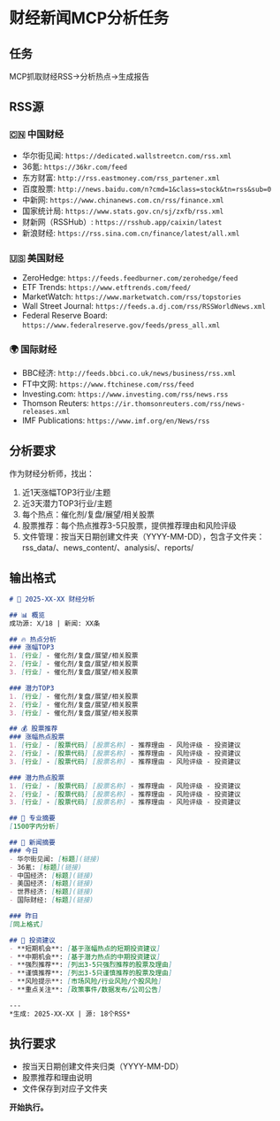 # 财经新闻MCP分析任务

## 任务
MCP抓取财经RSS→分析热点→生成报告

## RSS源

### 🇨🇳 中国财经
- 华尔街见闻: `https://dedicated.wallstreetcn.com/rss.xml`
- 36氪: `https://36kr.com/feed`
- 东方财富: `http://rss.eastmoney.com/rss_partener.xml`
- 百度股票: `http://news.baidu.com/n?cmd=1&class=stock&tn=rss&sub=0`
- 中新网: `https://www.chinanews.com.cn/rss/finance.xml`
- 国家统计局: `https://www.stats.gov.cn/sj/zxfb/rss.xml`
- 财新网（RSSHub）: `https://rsshub.app/caixin/latest`
- 新浪财经: `https://rss.sina.com.cn/finance/latest/all.xml`

### 🇺🇸 美国财经
- ZeroHedge: `https://feeds.feedburner.com/zerohedge/feed`
- ETF Trends: `https://www.etftrends.com/feed/`
- MarketWatch: `https://www.marketwatch.com/rss/topstories`
- Wall Street Journal: `https://feeds.a.dj.com/rss/RSSWorldNews.xml`
- Federal Reserve Board: `https://www.federalreserve.gov/feeds/press_all.xml`

### 🌍 国际财经
- BBC经济: `http://feeds.bbci.co.uk/news/business/rss.xml`
- FT中文网: `https://www.ftchinese.com/rss/feed`
- Investing.com: `https://www.investing.com/rss/news.rss`
- Thomson Reuters: `https://ir.thomsonreuters.com/rss/news-releases.xml`
- IMF Publications: `https://www.imf.org/en/News/rss`

## 分析要求
作为财经分析师，找出：
1. 近1天涨幅TOP3行业/主题
2. 近3天潜力TOP3行业/主题
3. 每个热点：催化剂/复盘/展望/相关股票
4. 股票推荐：每个热点推荐3-5只股票，提供推荐理由和风险评级
5. 文件管理：按当天日期创建文件夹（YYYY-MM-DD），包含子文件夹：rss_data/、news_content/、analysis/、reports/

## 输出格式
```markdown
# 📅 2025-XX-XX 财经分析

## 📊 概览
成功源: X/18 | 新闻: XX条

## 🔥 热点分析
### 涨幅TOP3
1. [行业] - 催化剂/复盘/展望/相关股票
2. [行业] - 催化剂/复盘/展望/相关股票
3. [行业] - 催化剂/复盘/展望/相关股票

### 潜力TOP3
1. [行业] - 催化剂/复盘/展望/相关股票
2. [行业] - 催化剂/复盘/展望/相关股票
3. [行业] - 催化剂/复盘/展望/相关股票

## 💰 股票推荐
### 涨幅热点股票
1. [行业] - [股票代码] [股票名称] - 推荐理由 - 风险评级 - 投资建议
2. [行业] - [股票代码] [股票名称] - 推荐理由 - 风险评级 - 投资建议
3. [行业] - [股票代码] [股票名称] - 推荐理由 - 风险评级 - 投资建议

### 潜力热点股票
1. [行业] - [股票代码] [股票名称] - 推荐理由 - 风险评级 - 投资建议
2. [行业] - [股票代码] [股票名称] - 推荐理由 - 风险评级 - 投资建议
3. [行业] - [股票代码] [股票名称] - 推荐理由 - 风险评级 - 投资建议

## 📝 专业摘要
[1500字内分析]

## 📰 新闻摘要
### 今日
- 华尔街见闻: [标题](链接)
- 36氪: [标题](链接)
- 中国经济: [标题](链接)
- 美国经济: [标题](链接)
- 世界经济: [标题](链接)
- 国际财经: [标题](链接)

### 昨日
[同上格式]

## 🎯 投资建议
- **短期机会**: [基于涨幅热点的短期投资建议]
- **中期机会**: [基于潜力热点的中期投资建议]
- **强烈推荐**: [列出3-5只强烈推荐的股票及理由]
- **谨慎推荐**: [列出3-5只谨慎推荐的股票及理由]
- **风险提示**: [市场风险/行业风险/个股风险]
- **重点关注**: [政策事件/数据发布/公司公告]

---
*生成: 2025-XX-XX | 源: 18个RSS*
```

## 执行要求
- 按当天日期创建文件夹归类（YYYY-MM-DD）
- 股票推荐和理由说明
- 文件保存到对应子文件夹

**开始执行。**
